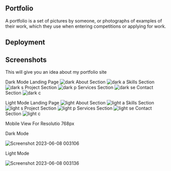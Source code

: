 
## Portfolio

A portfolio is a set of pictures by someone, or photographs of examples of their work, which they use when entering competitions or applying for work.
    


## Deployment




## Screenshots

This will give you an idea about my portfolio site

Dark Mode
Landing Page
![dark](https://github.com/sushantskb/Bharat_Intern/assets/91365425/dd7de9b6-ed2a-4c28-805c-cf430ff59cf3)
About Section
![dark a](https://github.com/sushantskb/Bharat_Intern/assets/91365425/1741b998-806e-4701-8aff-a0702f10c7b6)
Skills Section
![dark s](https://github.com/sushantskb/Bharat_Intern/assets/91365425/47ee9cdb-b0fe-49c7-89db-c3cf8e94c986)
Project Section
![dark p](https://github.com/sushantskb/Bharat_Intern/assets/91365425/ca1fa7af-3fa8-4fac-b6d9-fbf18d591f51)
Services Section
![dark se](https://github.com/sushantskb/Bharat_Intern/assets/91365425/0bfb6567-4164-47cd-99b4-0fd3274e1242)
Contact Section
![dark c](https://github.com/sushantskb/Bharat_Intern/assets/91365425/21f9dd5f-61cf-49b4-85e8-d44b44d1be5f)


Light Mode
Landing Page
![light](https://github.com/sushantskb/Bharat_Intern/assets/91365425/c30814bb-c9c1-4e3e-bc1b-15946100a503)
About Section
![light a](https://github.com/sushantskb/Bharat_Intern/assets/91365425/5fd03ab1-71fa-4296-b9c0-9cbfe40ea681)
Skills Section
![light s](https://github.com/sushantskb/Bharat_Intern/assets/91365425/96153b58-256d-4f70-aecf-a3ccfa902d6b)
Project Section
![light p](https://github.com/sushantskb/Bharat_Intern/assets/91365425/6c522ca9-1f86-472e-83d7-d5a3540db95b)
Services Section
![light se](https://github.com/sushantskb/Bharat_Intern/assets/91365425/923de6ae-158e-41d3-b921-9901e24c373b)
Contact Section
![light c](https://github.com/sushantskb/Bharat_Intern/assets/91365425/1f01e4f2-842d-4871-a88e-29db0b6b6bc4)

Mobile View For Resolutio 768px

Dark Mode

![Screenshot 2023-06-08 003106](https://github.com/sushantskb/Bharat_Intern/assets/91365425/0da8df93-8cb1-45fd-9fd0-e43d5313cabe)

Light Mode

![Screenshot 2023-06-08 003136](https://github.com/sushantskb/Bharat_Intern/assets/91365425/6c5df12c-d78f-49b5-9daf-cb8683127c1c)
